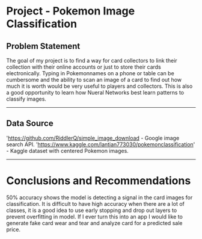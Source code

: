 # Project  - Pokemon Image Classification 


## Problem Statement
The goal of my project is to find a way for card collectors to link their collection
with their online accounts or just to store their cards electronically. Typing in Pokemonnames on 
a phone or table can be cumbersome and the ability to scan an image of a card to find out
how much it is worth would be very useful to players and collectors. This is also a good 
opportunity to learn how Nueral Networks best learn patterns to classify images.


---

## Data Source
'https://github.com/RiddlerQ/simple_image_download - Google image search API.
'https://www.kaggle.com/lantian773030/pokemonclassification' - Kaggle dataset with centered Pokemon images.

---

# Conclusions and Recommendations
50% accuracy shows the model is detecting a signal in the card images for classification.
It is difficult to have high accuracy when there are a lot of classes, it is a good idea to use early stopping and drop out layers to prevent overfitting in model.
If I ever turn this into an app I would like to generate fake card wear and tear and analyze card for a predicted sale price.

